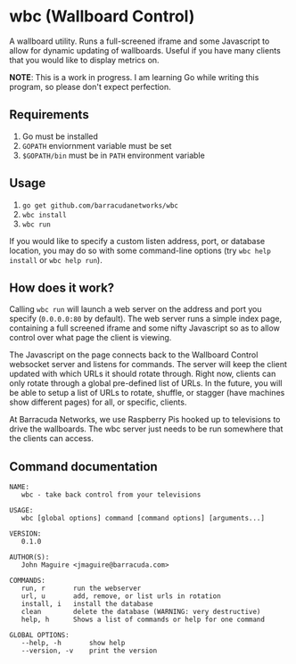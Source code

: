 # wbc (Wallboard Control)
A wallboard utility. Runs a full-screened iframe and some Javascript to allow for dynamic updating of wallboards. Useful if you have many clients that you would like to display metrics on.

**NOTE**: This is a work in progress. I am learning Go while writing this program, so please don't expect perfection.

Requirements
------------
1. Go must be installed
2. `GOPATH` enviornment variable must be set
3. `$GOPATH/bin` must be in `PATH` environment variable

Usage
-----
1. `go get github.com/barracudanetworks/wbc`
2. `wbc install`
3. `wbc run`

If you would like to specify a custom listen address, port, or database location, you may do so with some command-line options (try `wbc help install` or `wbc help run`).

How does it work?
-----------------
Calling `wbc run` will launch a web server on the address and port you specify (`0.0.0.0:80` by default). The web server runs a simple index page, containing a full screened iframe and some nifty Javascript so as to allow control over what page the client is viewing.

The Javascript on the page connects back to the Wallboard Control websocket server and listens for commands. The server will keep the client updated with which URLs it should rotate through. Right now, clients can only rotate through a global pre-defined list of URLs. In the future, you will be able to setup a list of URLs to rotate, shuffle, or stagger (have machines show different pages) for all, or specific, clients.

At Barracuda Networks, we use Raspberry Pis hooked up to televisions to drive the wallboards. The wbc server just needs to be run somewhere that the clients can access.

Command documentation
---------------------
```
NAME:
   wbc - take back control from your televisions

USAGE:
   wbc [global options] command [command options] [arguments...]

VERSION:
   0.1.0

AUTHOR(S):
   John Maguire <jmaguire@barracuda.com>

COMMANDS:
   run, r       run the webserver
   url, u       add, remove, or list urls in rotation
   install, i   install the database
   clean        delete the database (WARNING: very destructive)
   help, h      Shows a list of commands or help for one command

GLOBAL OPTIONS:
   --help, -h       show help
   --version, -v    print the version
```
